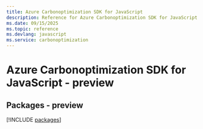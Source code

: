 ```yaml
---
title: Azure Carbonoptimization SDK for JavaScript
description: Reference for Azure Carbonoptimization SDK for JavaScript
ms.date: 09/15/2025
ms.topic: reference
ms.devlang: javascript
ms.service: carbonoptimization
---
```

# Azure Carbonoptimization SDK for JavaScript - preview
## Packages - preview
[!INCLUDE [packages](carbonoptimization-index.md)]